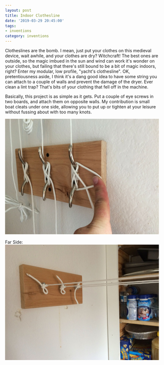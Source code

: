 ```yaml
---
layout: post
title: Indoor Clothesline
date: '2019-03-29 20:45:00'
tags:
- inventions
category: inventions
---
```


Clotheslines are the bomb. I mean, just put your clothes on this medieval device, wait awhile, and your clothes are dry? Witchcraft! The best ones are outside, so the magic imbued in the sun and wind can work it's wonder on your clothes, but failing that there's still bound to be a bit of magic indoors, right? Enter my modular, low profile, "yacht's clothesline". OK, pretentiousness aside, I think it's a dang good idea to have some string you can attach to a couple of walls and prevent the damage of the dryer. Ever clean a lint trap? That's bits of your clothing that fell off in the machine.

Basically, this project is as simple as it gets. Put a couple of eye screws in two boards, and attach them on opposite walls. My contribution is small boat cleats under one side, allowing you to put up or tighten at your leisure without fussing about with too many knots.

![clothesline](/pictures/clothesline.jpg)

Far Side:
![clothesline](/pictures/clothesline1.jpg)